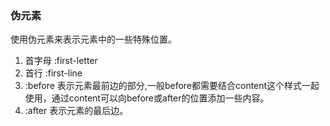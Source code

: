 ### 伪元素
 使用伪元素来表示元素中的一些特殊位置。
1. 首字母 :first-letter
2. 首行 :first-line
3. :before 表示元素最前边的部分,一般before都需要结合content这个样式一起使用，通过content可以向before或after的位置添加一些内容。
4. :after  表示元素的最后边。